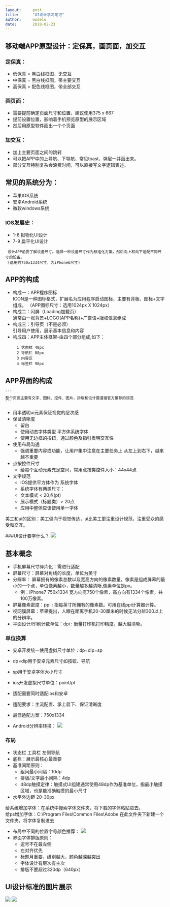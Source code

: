 ```yaml
---
layout:		post
title:		"UI设计学习笔记"
author:		wodelu
date:		2018-02-23
---
```


## 移动端APP原型设计：定保真，画页面，加交互
 ### 定保真：
   - 低保真 = 黑白线框图，无交互
   - 中保真 = 黑白线框图，带主要交互
   - 高保真 = 配色线框图，带全部交互
 
 ### 画页面：
   - 需要提前确定页面尺寸和位置，建议使用375 x 667
   - 提前设置位置，影响着手机预览原型的展示区域
   - 然后用原型软件画出一个个页面
   
 ### 加交互：
   - 加上主要页面之间的跳转
   - 可以把APP中的上导航、下导航、常见toast、弹层一并画出来。
   - 部分交互特别复杂会浪费时间，可以直接写文字逻辑表述。

## 常见的系统分为：
   - 苹果IOS系统
   - 安卓Android系统 
   - 微软windows系统
    
### IOS发展史：
   - 1-6 拟物化UI设计
   - 7-9 扁平化UI设计

```
 设计APP前要了解设备尺寸。选择一种设备尺寸作为标准化方案，然后向上和向下适配不同尺寸的设备。
 (选用的750x1334尺寸，为iPhone6尺寸)
```
 ## APP的构成
   - 构成一：APP程序图标  
        ICON是一种图标格式，扩展名为应用程序启动图标，主要有背板、图标+文字组成。
        （APP图标尺寸：选用1024px X 1024px）
   - 构成二：闪屏（Loading加载页）   
            通常由一张背景+LOGO(APP名称)+广告语+版权信息组成
   - 构成三：引导页（不是必须）  
        引导用户使用，展示基本信息和内容
   - 构成四：APP主体框架-由四个部分组成,如下：
   ```
        1 状态栏 40px
        2 导航栏 88px
        3 内容区
        4 标签栏 98px
   ```
   ## APP界面的构成
    ```
    整个页面主要有文字、图标、控件、图片，排版和设计要遵循官方推荐的规范 
    ```
   - 用半透明ui元素保证视觉的层次感
   - 保证清晰度
     - 留白
     - 使用动态字体类型 平方体系统字体
     - 使用无边框的按钮，通过颜色及指引表明交互性
   - 使用布局沟通
     - 强调重要内容或功能，让用户集中注意在主要任务上
       从左上到右下，越来越不重要
   - 点按控件尺寸
     - 给每个互动元素充足空间，常用点按类控件大小：44x44点
   - 文字规范
     - IOS提供平方体作为 系统字体
     - 系统字体有两类尺寸：
     - 文本模式 < 20点(pt)
     - 展示模式（标题类）> 20点
     - 应用中整体应该使用单一字体
     
美工和ui的区别：美工偏向于视觉传达，ui比美工更注重设计规范，注重受众的感受和交互。

###UI设计要学什么？
![](/img/in-post/essay/ui-1.jpg)


## 基本概念
- 手机屏幕尺寸碎片化：需进行适配
- 屏幕尺寸：屏幕对角线的长度，单位为英寸
- 分辨率： 屏幕拥有的像素总数以及宽高方向的像素数量，像素是组成屏幕的最小的一个点，单位像素越小，数量越多越清晰,像素单位是px。
  - 例：iPhone7 750x1334  宽方向有750个像素，高方向有1334个像素，共100万像素。
- 屏幕像素密度：ppi : 指每英寸所拥有的像素数。可用在线ppi计算器计算。
- 视网膜屏幕：苹果提出，人眼在距离手机20-30厘米的时候无法分辨300以上的分辨率。
- 平面设计/印刷计数单位：dpi : 衡量打印机打印精度，越大越清晰。
### 单位换算
- 安卓开发统一使用虚拟尺寸单位：dp=dip=sp
- dp=dip用于安卓元素尺寸如按钮、导航
- sp用于安卓字体大小尺寸

- ios开发虚拟尺寸单位：point/pt
- 适配需要同时适配ios和安卓
- 适配要求：主流配置、承上启下、保证清晰度
- 最佳适配方案：750x1334
- Android分辨率转换：
![](/img/in-post/essay/ui-2.jpg)
### 布局
- 状态栏 工具栏 左侧导航 
- 底栏：展示最核心最重要
- 基准间距原则：
  - 组间最小间隔：10dp  
  - 排版/文字最小间隔：4dp
  - 48dp触摸定律：触摸式UI组建通常使用48dp作为基准单位，指最小触摸区域，也是能准确触摸的最小尺寸
- 水平外边距 20-30px

给系统增加字体：在系统中搜索字体文件夹，将下载的字体粘贴进去。    
给ps增加字体：C:\Program Files\Common Files\Adobe  在此文件夹下新建一个文件夹，将字体复制进去

- 布局中不同的位置字号颜色推荐：
![](/img/in-post/essay/ui-3.jpg)
- 界面字体排版原则：
  - 逗号不在最左侧
  - 左对齐优先
  - 标题月重要，级别越大，颜色越深越突出
  - 字体设计有层次有主次
  - 排版不要超过320dp（640px）

## UI设计标准的图片展示
![](/img/in-post/essay/ui-4.jpg)
![](/img/in-post/essay/ui-5.jpg)


   

   

            